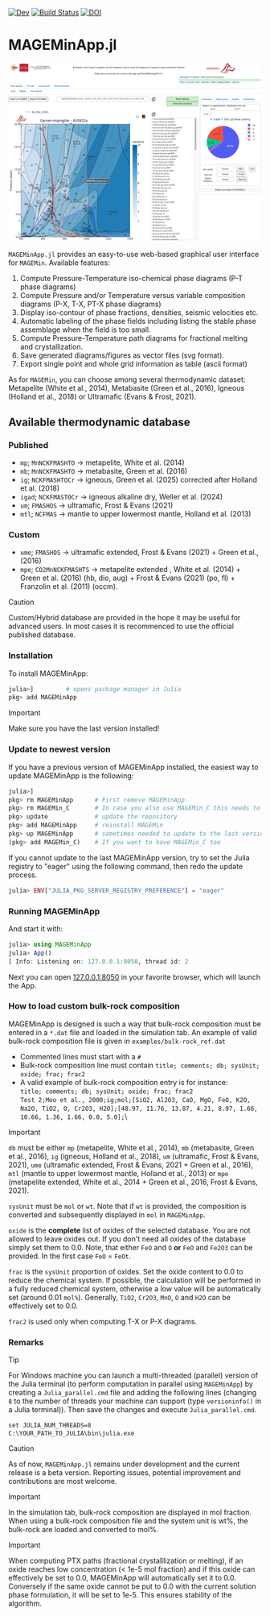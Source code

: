 
[![Dev](https://img.shields.io/badge/docs-dev-blue.svg)](https://computationalthermodynamics.github.io/MAGEMin_C.jl/dev/)
[![Build Status](https://github.com/ComputationalThermodynamics/MAGEMinApp.jl/workflows/CI/badge.svg)](https://github.com/ComputationalThermodynamics/MAGEMinApp.jl/actions)
[![DOI](https://zenodo.org/badge/DOI/10.5281/zenodo.14605704.svg)](https://doi.org/10.5281/zenodo.14605704)
# MAGEMinApp.jl

<img src="https://raw.githubusercontent.com/ComputationalThermodynamics/repositories_pictures/main/MAGEMinApp/MAGEMin_app.png?raw=true" alt="drawing" width="820" alt="centered image"/>


`MAGEMinApp.jl` provides an easy-to-use web-based graphical user interface for `MAGEMin`. Available features:

1. Compute Pressure-Temperature iso-chemical phase diagrams (P-T phase diagrams)
2. Compute Pressure and/or Temperature versus variable composition diagrams (P-X, T-X, PT-X phase diagrams)
3. Display iso-contour of phase fractions, densities, seismic velocities etc.
4. Automatic labeling of the phase fields including listing the stable phase assemblage when the field is too small.
5. Compute Pressure-Temperature path diagrams for fractional melting and crystallization.
6. Save generated diagrams/figures as vector files (svg format).
7. Export single point and whole grid information as table (ascii format)

As for `MAGEMin`, you can choose among several thermodynamic dataset: Metapelite (White et al., 2014), Metabasite (Green et al., 2016), Igneous (Holland et al., 2018) or Ultramafic (Evans & Frost, 2021).

## Available thermodynamic database

### Published
- `mp`; `MnNCKFMASHTO` -> metapelite, White et al. (2014)
- `mb`; `MnNCKFMASHTO` -> metabasite, Green et al. (2016)
- `ig`; `NCKFMASHTOCr` ->  igneous, Green et al. (2025) corrected after Holland et al. (2018)
- `igad`; `NCKFMASTOCr` ->  igneous alkaline dry, Weller et al. (2024)
- `um`; `FMASHOS` -> ultramafic, Frost & Evans (2021)
- `mtl`; `NCFMAS` -> mantle to upper lowermost mantle, Holland et al. (2013)

### Custom
- `ume`; `FMASHOS` ->  ultramafic extended, Frost & Evans (2021) + Green et al., (2016)
- `mpe`; `CO2MnNCKFMASHTS` -> metapelite extended , White et al. (2014) + Green et al. (2016) (hb, dio, aug) + Frost & Evans (2021) (po, fl) + Franzolin et al. (2011) (occm).

> [!CAUTION]
> Custom/Hybrid database are provided in the hope it may be useful for advanced users. In most cases it is recommenced to use the official published database.

### Installation

To install MAGEMinApp:
```julia
julia>]         # opens package manager in Julia
pkg> add MAGEMinApp
```
> [!IMPORTANT] 
> Make sure you have the last version installed!

### Update to newest version

If you have a previous version of MAGEMinApp installed, the easiest way to update MAGEMinApp is the following:

```julia
julia>]
pkg> rm MAGEMinApp      # First remove MAGEMinApp
pkg> rm MAGEMin_C       # In case you also use MAGEMin_C this needs to be removed first before updating it, as MAGEMinApp is locked on the last version of MAGEMin_C
pkg> update             # update the repository
pkg> add MAGEMinApp     # reinstall MAGEMin
pkg> up MAGEMinApp      # sometimes needed to update to the last version
(pkg> add MAGEMin_C)    # If you want to have MAGEMin_C too
```

If you cannot update to the last MAGEMinApp version, try to set the Julia registry to "eager" using the following command, then redo the update process.

```julia
julia> ENV["JULIA_PKG_SERVER_REGISTRY_PREFERENCE"] = "eager"
```

### Running MAGEMinApp

And start it with:
```julia
julia> using MAGEMinApp
julia> App()
[ Info: Listening on: 127.0.0.1:8050, thread id: 2
```
Next you can open [127.0.0.1:8050](127.0.0.1:8050) in your favorite browser, which will launch the App.

### How to load custom bulk-rock composition

MAGEMinApp is designed is such a way that bulk-rock composition must be entered in a `*.dat` file and loaded in the simulation tab. An example of valid bulk-rock composition file is given in `examples/bulk-rock_ref.dat`

* Commented lines must start with a `#`
* Bulk-rock composition line must contain `title; comments; db; sysUnit; oxide; frac; frac2`
* A valid example of bulk-rock composition entry is for instance:\
`title; comments; db; sysUnit; oxide; frac; frac2`\
`Test 2;Moo et al., 2000;ig;mol;[SiO2, Al2O3, CaO, MgO, FeO, K2O, Na2O, TiO2, O, Cr2O3, H2O];[48.97, 11.76, 13.87, 4.21, 8.97, 1.66, 10.66, 1.36, 1.66, 0.0, 5.0];`\

> [!IMPORTANT] 
> `db` must be either `mp` (metapelite, White et al., 2014), `mb` (metabasite, Green et al., 2016), `ig` (igneous, Holland et al., 2018), `um` (ultramafic, Frost & Evans, 2021), `ume` (ultramafic extended, Frost & Evans, 2021 + Green et al., 2016), `mtl` (mantle to upper lowermost mantle, Holland et al., 2013) or `mpe` (metapelite extended, White et al., 2014 + Green et al., 2016, Frost & Evans, 2021).
> 
> `sysUnit` must be `mol` or `wt`. Note that if `wt` is provided, the composition is converted and subsequently displayed in `mol` in `MAGEMinApp`.
> 
> `oxide` is the **complete** list of oxides of the selected database. You are not allowed to leave oxides out. If you don't need all oxides of the database simply set them to 0.0. Note, that either `FeO` and `O` **or** `FeO` and `Fe2O3` can be provided. In the first case `FeO` = `FeOt`.
> 
> `frac` is the `sysUnit` proportion of oxides. Set the oxide content to 0.0 to reduce the chemical system. If possible, the calculation will be performed in a fully reduced chemical system, otherwise a low value will be automatically set (around 0.01 `mol%`). Generally, `TiO2`, `Cr2O3`, `MnO`, `O` and `H2O` can be effectively set to 0.0.
> 
> `frac2` is used only when computing T-X or P-X diagrams.


### Remarks

> [!TIP]
> For Windows machine you can launch a multi-threaded (parallel) version of the Julia terminal (to perform computation in parallel using `MAGEMinApp`) by creating a `Julia_parallel.cmd` file and adding the following lines (changing `8` to the number of threads your machine can support (type `versioninfo()` in a Julia terminal)). Then save the changes and execute  `Julia_parallel.cmd`.
```
set JULIA_NUM_THREADS=8
C:\YOUR_PATH_TO_JULIA\bin\julia.exe
```

> [!CAUTION]
> As of now, `MAGEMinApp.jl` remains under development and the current release is a beta version. Reporting issues, potential improvement and contributions are most welcome.

> [!IMPORTANT] 
> In the simulation tab, bulk-rock composition are displayed in mol fraction. When using a bulk-rock composition file and the system unit is wt%, the bulk-rock are loaded and converted to mol%.

> [!IMPORTANT] 
> When computing PTX paths (fractional crystalllization or melting), if an oxide reaches low concentration (< 1e-5 mol fraction) and if this oxide can effectively be set to 0.0, MAGEMinApp will automatically set it to 0.0. Conversely if the same oxide cannot be put to 0.0 with the current solution phase formulation, it will be set to 1e-5. This ensures stability of the algorithm.

